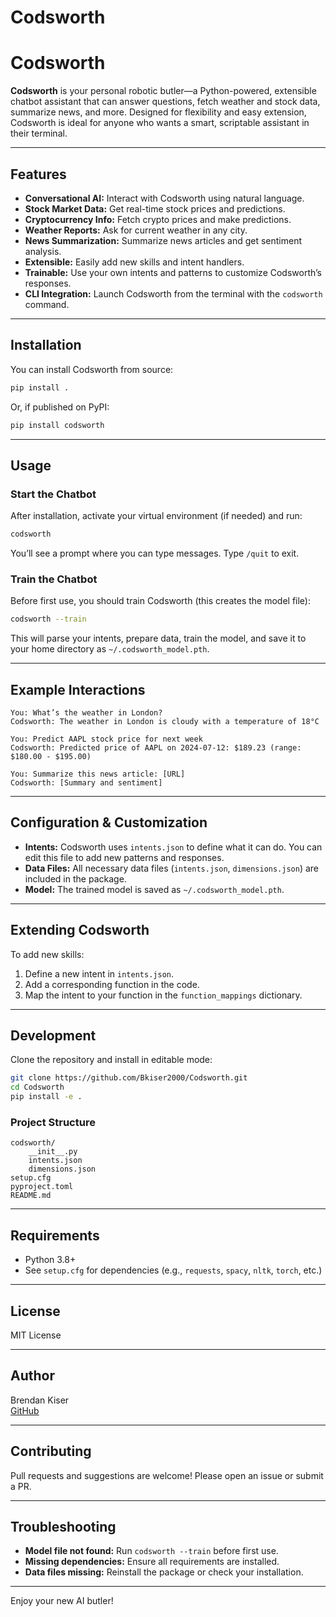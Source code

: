 # Codsworth
# Codsworth

**Codsworth** is your personal robotic butler—a Python-powered, extensible chatbot assistant that can answer questions, fetch weather and stock data, summarize news, and more. Designed for flexibility and easy extension, Codsworth is ideal for anyone who wants a smart, scriptable assistant in their terminal.

---

## Features

- **Conversational AI:** Interact with Codsworth using natural language.
- **Stock Market Data:** Get real-time stock prices and predictions.
- **Cryptocurrency Info:** Fetch crypto prices and make predictions.
- **Weather Reports:** Ask for current weather in any city.
- **News Summarization:** Summarize news articles and get sentiment analysis.
- **Extensible:** Easily add new skills and intent handlers.
- **Trainable:** Use your own intents and patterns to customize Codsworth’s responses.
- **CLI Integration:** Launch Codsworth from the terminal with the `codsworth` command.

---

## Installation

You can install Codsworth from source:

```sh
pip install .
```

Or, if published on PyPI:

```sh
pip install codsworth
```

---

## Usage

### **Start the Chatbot**

After installation, activate your virtual environment (if needed) and run:

```sh
codsworth
```

You’ll see a prompt where you can type messages. Type `/quit` to exit.

### **Train the Chatbot**

Before first use, you should train Codsworth (this creates the model file):

```sh
codsworth --train
```

This will parse your intents, prepare data, train the model, and save it to your home directory as `~/.codsworth_model.pth`.

---

## Example Interactions

```
You: What’s the weather in London?
Codsworth: The weather in London is cloudy with a temperature of 18°C

You: Predict AAPL stock price for next week
Codsworth: Predicted price of AAPL on 2024-07-12: $189.23 (range: $180.00 - $195.00)

You: Summarize this news article: [URL]
Codsworth: [Summary and sentiment]
```

---

## Configuration & Customization

- **Intents:** Codsworth uses `intents.json` to define what it can do. You can edit this file to add new patterns and responses.
- **Data Files:** All necessary data files (`intents.json`, `dimensions.json`) are included in the package.
- **Model:** The trained model is saved as `~/.codsworth_model.pth`.

---

## Extending Codsworth

To add new skills:
1. Define a new intent in `intents.json`.
2. Add a corresponding function in the code.
3. Map the intent to your function in the `function_mappings` dictionary.

---

## Development

Clone the repository and install in editable mode:

```sh
git clone https://github.com/Bkiser2000/Codsworth.git
cd Codsworth
pip install -e .
```

### **Project Structure**

```
codsworth/
    __init__.py
    intents.json
    dimensions.json
setup.cfg
pyproject.toml
README.md
```

---

## Requirements

- Python 3.8+
- See `setup.cfg` for dependencies (e.g., `requests`, `spacy`, `nltk`, `torch`, etc.)

---

## License

MIT License

---

## Author

Brendan Kiser  
[GitHub](https://github.com/Bkiser2000/Codsworth)

---

## Contributing

Pull requests and suggestions are welcome! Please open an issue or submit a PR.

---

## Troubleshooting

- **Model file not found:** Run `codsworth --train` before first use.
- **Missing dependencies:** Ensure all requirements are installed.
- **Data files missing:** Reinstall the package or check your installation.

---

Enjoy your new AI butler!
